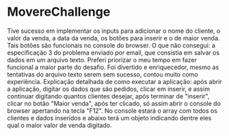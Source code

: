 # MovereChallenge 
   Tive sucesso em implementar os inputs para adicionar o nome do cliente, o valor da venda, a data da venda, os botões para inserir e o de maior venda. Tais botões são funcionais no console do browser. O que não consegui: a especificação 3 do problema enviado por email, que consistia em salvar os dados em um arquivo texto. Preferi priorizar o meu tempo em fazer funcional a maior parte do desafio. Foi divertido e enriquecedor, mesmo as tentativas do arquivo texto serem sem sucesso, contou muito como experiência. 
   Explicação detalhada de como executar a aplicação: após abrir a aplicação, digitar os dados que são pedidos, clicar em inserir, e assim continuar digitando quantos clientes desejar, após terminar de "inserir", clicar no botão "Maior venda", após ter clicado, só assim abrir o console do browser apertando na tecla "F12". No console estará o array com todos os clientes e dados inseridos e abaixo terá um objeto indicando dentre eles qual o maior valor de venda digitado.
